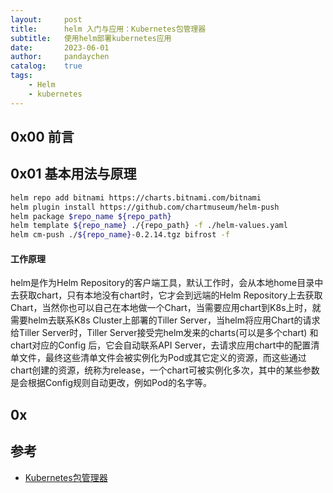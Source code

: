 ```yaml
---
layout:     post
title:      helm 入门与应用：Kubernetes包管理器
subtitle:   使用helm部署kubernetes应用
date:       2023-06-01
author:     pandaychen
catalog:    true
tags:
    - Helm
    - kubernetes
---
```


##  0x00    前言


##  0x01    基本用法与原理


```bash
helm repo add bitnami https://charts.bitnami.com/bitnami
helm plugin install https://github.com/chartmuseum/helm-push
helm package $repo_name ${repo_path}
helm template ${repo_name} ./{repo_path} -f ./helm-values.yaml 
helm cm-push ./${repo_name}-0.2.14.tgz bifrost -f
```

####    工作原理
helm是作为Helm Repository的客户端工具，默认工作时，会从本地home目录中去获取chart，只有本地没有chart时，它才会到远端的Helm Repository上去获取Chart，当然你也可以自己在本地做一个Chart，当需要应用chart到K8s上时，就需要helm去联系K8s Cluster上部署的Tiller Server，当helm将应用Chart的请求给Tiller Server时，Tiller Server接受完helm发来的charts(可以是多个chart) 和 chart对应的Config 后，它会自动联系API Server，去请求应用chart中的配置清单文件，最终这些清单文件会被实例化为Pod或其它定义的资源，而这些通过chart创建的资源，统称为release，一个chart可被实例化多次，其中的某些参数是会根据Config规则自动更改，例如Pod的名字等。

##  0x



##  参考
-   [Kubernetes包管理器](https://helm.sh/zh/)